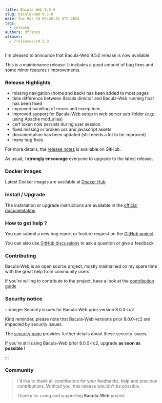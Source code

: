 ```yaml
---
title: Bacula Web 9.5.0
slug: bacula-web-9.5.0
date: Tue Mar 19 09:26:35 UTC 2024
tags:
  - release
authors: dfranco
aliases:
  - /releases/v9.5.0
---
```


I'm pleased to announce that Bacula-Web 9.5.0 release is now available

<!-- truncate -->

This is a maintenance release. It includes a good amount of bug fixes and some minor features / improvements.

### Release Highlights

- missing navigation (home and back) has been added to most pages
- time difference between Bacula director and Bacula-Web running host has been fixed
- improved handling of errors and exceptions
- improved support for Bacula-Web setup in web server sub-folder (e.g: using Apache mod_alias)
- csrf token now persists during user session.
- fixed missing or broken css and javascript assets
- documentation has been updated (still needs a lot to be improved)
- many bug fixes

For more details, the [release notes](https://github.com/bacula-web/bacula-web/releases/tag/v9.5.0) is available on GitHub.

As usual, I **strongly encourage** everyone to upgrade to the latest release.

### Docker images

Latest Docker images are available at [Docker Hub](https://hub.docker.com/r/baculaweb/bacula-web)

### Install / Upgrade

The installation or upgrade instructions are available in the [official documentation](https://docs.bacula-web.org).

### How to get help ?

You can submit a new bug report or feature request on the [GitHub project](https://github.com/bacula-web/bacula-web/issues)

You can also use [GitHub discussions](https://github.com/bacula-web/bacula-web/discussions) to ask a question or give a feedback

### Contributing

Bacula-Web is an open source project, mostly maintained on my spare time with the great help from community users.

If you're willing to contribute to the project, have a look at the [contribution guide](https://docs.bacula-web.org/en/latest/04_contribute/index.html)

### Security notice

:::danger Security issues for Bacula-Web prior version 8.0.0-rc2

Kind reminder, please note that Bacula-Web versions prior 8.0.0-rc2 are impacted by security issues.

The [security page](/security/) provides further details about these security issues.

If you're still using Bacula-Web prior 8.0.0-rc2, upgrade **as soon as possible** !

:::

### Community

> I'd like to thank all contributors for your feedbacks, help and precious contributions.
> Without you, this release wouldn't be possible.
>
> Thanks for using and supporting **Bacula-Web** project
